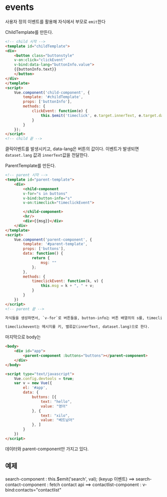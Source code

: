 # events

사용자 정의 이벤트를 활용해 자식에서 부모로 `emit`한다

ChildTemplate를 만든다.

```html
<!-- child 시작 -->
<template id="childTemplate">
<div>
    <button class="buttonstyle"
    v-on:click="clickEvent"
    v-bind:data-lang="buttonInfo.value">
    {{buttonInfo.text}}
    </button>
</div>
</template>
<script>
    Vue.component('child-component', {
        template: '#childTemplate',
        props: ['buttonInfo'],
        methods: {
            clickEvent: function(e) {
                this.$emit('timeclick', e.target.innerText, e.target.dataset.lang);
            }
        }
    });
</script>
<!-- child 끝 -->
```

클릭이벤트를 발생시키고, data-lang은 버튼의 값이다.
이벤트가 발생되면 `dataset.lang` 값과 `innerText`값을 전달한다.

ParentTemplate를 만든다.

```html
<!-- parent 시작 -->
<template id="parent-template">
    <div>
        <child-component
        v-for="s in buttons"
        v-bind:button-info="s"
        v-on:timeclick="timeclickEvent">

        </child-component>
        <hr/>
        <div>{{msg}}</div>
    </div>
</template>
<script>
    Vue.component('parent-component', {
        template: '#parent-template',
        props: ['buttons'],
        data: function() {
            return {
                msg: ""
            };
        },
        methods: {
            timeclickEvent: function(k, v) {
                this.msg = k + ", " + v;
            }
        }
    })
</script>
<!-- parent 끝 -->

자식들을 생성하면서, `v-for`로 버튼들을, button-info는 버튼 배열의의 s를, timeclick은 timeclickEvent를 설정한다.

timeclickevent는 메시지를 키, 밸류값(innerText, dataset.lang)으로 한다.
```

마지막으로 body는

```html
<body>
    <div id="app">
        <parent-component :buttons="buttons"></parent-component>
    </div>
</body>

<script type="text/javascript">
    Vue.config.devtools = true;
    var v = new Vue({
        el: '#app',
        data: {
            buttons: [{
                text: "hello",
                value: "영어"
            }, {
                text: "xilo",
                value: "베트남어"
            }, ]
        }
    })
</script>
```

데이터와 parent-component만 가지고 있다.

## 예제

search-component : this.$emit('search', val); (keyup 이벤트)
==> search-contact-component : fetch contact api
==> contactlist-component : v-bind:contacts="contactlist"

